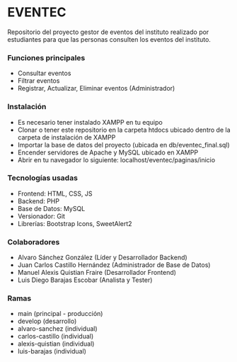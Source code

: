 # EVENTEC
Repositorio del proyecto gestor de eventos del instituto realizado por estudiantes para que las personas consulten los eventos del instituto.

### **Funciones principales**
- Consultar eventos
- Filtrar eventos
- Registrar, Actualizar, Eliminar eventos (Administrador)

### **Instalación**
- Es necesario tener instalado XAMPP en tu equipo
- Clonar o tener este repositorio en la carpeta htdocs ubicado dentro de la carpeta de instalación de XAMPP
- Importar la base de datos del proyecto (ubicada en db/eventec_final.sql)
- Encender servidores de Apache y MySQL ubicado en XAMPP
- Abrir en tu navegador lo siguiente: localhost/eventec/paginas/inicio

### **Tecnologías usadas**
- Frontend: HTML, CSS, JS
- Backend: PHP
- Base de Datos: MySQL
- Versionador: Git
- Librerías: Bootstrap Icons, SweetAlert2

### **Colaboradores**

- Alvaro Sánchez González (Líder y Desarrollador Backend)
- Juan Carlos Castillo Hernández (Administrador de Base de Datos)
- Manuel Alexis Quistian Fraire (Desarrollador Frontend)
- Luis Diego Barajas Escobar (Analista y Tester)

### **Ramas**

- main (principal - producción)
- develop (desarrollo)
- alvaro-sanchez (individual)
- carlos-castillo (individual)
- alexis-quistian (individual)
- luis-barajas (individual)

